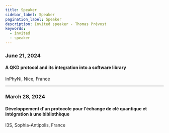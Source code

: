 ```yaml
---
title: Speaker
sidebar_label: Speaker
pagination_label: Speaker
description: Invited speaker - Thomas Prévost
keywords:
  - invited
  - speaker
---
```


### June 21, 2024

#### A QKD protocol and its integration into a software library

InPhyNi, Nice, France

---

### March 28, 2024

#### Développement d'un protocole pour l'échange de clé quantique et intégration à une bibliothèque

I3S, Sophia-Antipolis, France